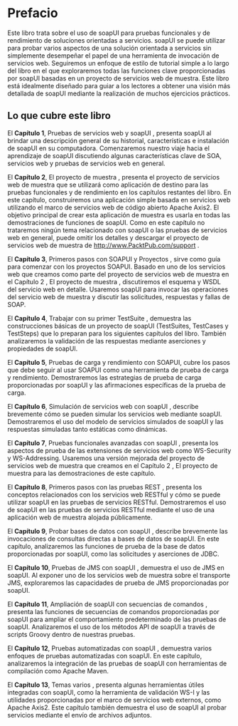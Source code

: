 # Prefacio
Este libro trata sobre el uso de soapUI para pruebas funcionales y de rendimiento de soluciones orientadas a servicios. soapUI se puede utilizar para probar varios aspectos de una solución orientada a servicios sin simplemente desempeñar el papel de una herramienta de invocación de servicios web. Seguiremos un enfoque de estilo de tutorial simple a lo largo del libro en el que exploraremos todas las funciones clave proporcionadas por soapUI basadas en un proyecto de servicios web de muestra. Este libro está idealmente diseñado para guiar a los lectores a obtener una visión más detallada de soapUI mediante la realización de muchos ejercicios prácticos.

## Lo que cubre este libro

El **Capítulo 1**, Pruebas de servicios web y soapUI , presenta soapUI al brindar una descripción general de su historial, características e instalación de soapUI en su computadora. Comenzaremos nuestro viaje hacia el aprendizaje de soapUI discutiendo algunas características clave de SOA, servicios web y pruebas de servicios web en general.

El **Capítulo 2**, El proyecto de muestra , presenta el proyecto de servicios web de muestra que se utilizará como aplicación de destino para las pruebas funcionales y de rendimiento en los capítulos restantes del libro. En este capítulo, construiremos una aplicación simple basada en servicios web utilizando el marco de servicios web de código abierto Apache Axis2. El objetivo principal de crear esta aplicación de muestra es usarla en todas las demostraciones de funciones de soapUI. Como en este capítulo no trataremos ningún tema relacionado con soapUI o las pruebas de servicios web en general, puede omitir los detalles y descargar el proyecto de servicios web de muestra de http://www.PacktPub.com/support .

El **Capítulo 3**, Primeros pasos con SOAPUI y Proyectos , sirve como guía para comenzar con los proyectos SOAPUI. Basado en uno de los servicios web que creamos como parte del proyecto de servicios web de muestra en el Capítulo 2 , El proyecto de muestra , discutiremos el esquema y WSDL del servicio web en detalle. Usaremos soapUI para invocar las operaciones del servicio web de muestra y discutir las solicitudes, respuestas y fallas de SOAP.

El **Capítulo 4**, Trabajar con su primer TestSuite , demuestra las construcciones básicas de un proyecto de soapUI (TestSuites, TestCases y TestSteps) que lo preparan para los siguientes capítulos del libro. También analizaremos la validación de las respuestas mediante aserciones y propiedades de soapUI.

El **Capítulo 5**, Pruebas de carga y rendimiento con SOAPUI, cubre los pasos que debe seguir al usar SOAPUI como una herramienta de prueba de carga y rendimiento. Demostraremos las estrategias de prueba de carga proporcionadas por soapUI y las afirmaciones específicas de la prueba de carga.

El **Capítulo 6**, Simulación de servicios web con soapUI , describe brevemente cómo se pueden simular los servicios web mediante soapUI. Demostraremos el uso del modelo de servicios simulados de soapUI y las respuestas simuladas tanto estáticas como dinámicas.

El **Capítulo 7**, Pruebas funcionales avanzadas con soapUI , presenta los aspectos de prueba de las extensiones de servicios web como WS-Security y WS-Addressing. Usaremos una versión mejorada del proyecto de servicios web de muestra que creamos en el Capítulo 2 , El proyecto de muestra para las demostraciones de este capítulo.

El **Capítulo 8**, Primeros pasos con las pruebas REST , presenta los conceptos relacionados con los servicios web RESTful y cómo se puede utilizar soapUI en las pruebas de servicios RESTful. Demostraremos el uso de soapUI en las pruebas de servicios RESTful mediante el uso de una aplicación web de muestra alojada públicamente.

El **Capítulo 9**, Probar bases de datos con soapUI , describe brevemente las invocaciones de consultas directas a bases de datos de soapUI. En este capítulo, analizaremos las funciones de prueba de la base de datos proporcionadas por soapUI, como las solicitudes y aserciones de JDBC.

El **Capítulo 10**, Pruebas de JMS con soapUI , demuestra el uso de JMS en soapUI. Al exponer uno de los servicios web de muestra sobre el transporte JMS, exploraremos las capacidades de prueba de JMS proporcionadas por soapUI.

El **Capítulo 11**, Ampliación de soapUI con secuencias de comandos , presenta las funciones de secuencias de comandos proporcionadas por soapUI para ampliar el comportamiento predeterminado de las pruebas de soapUI. Analizaremos el uso de los métodos API de soapUI a través de scripts Groovy dentro de nuestras pruebas.

El **Capítulo 12**, Pruebas automatizadas con soapUI , demuestra varios enfoques de pruebas automatizadas con soapUI. En este capítulo, analizaremos la integración de las pruebas de soapUI con herramientas de compilación como Apache Maven.

El **Capítulo 13**, Temas varios , presenta algunas herramientas útiles integradas con soapUI, como la herramienta de validación WS-I y las utilidades proporcionadas por el marco de servicios web externos, como Apache Axis2. Este capítulo también demuestra el uso de soapUI al probar servicios mediante el envío de archivos adjuntos.

